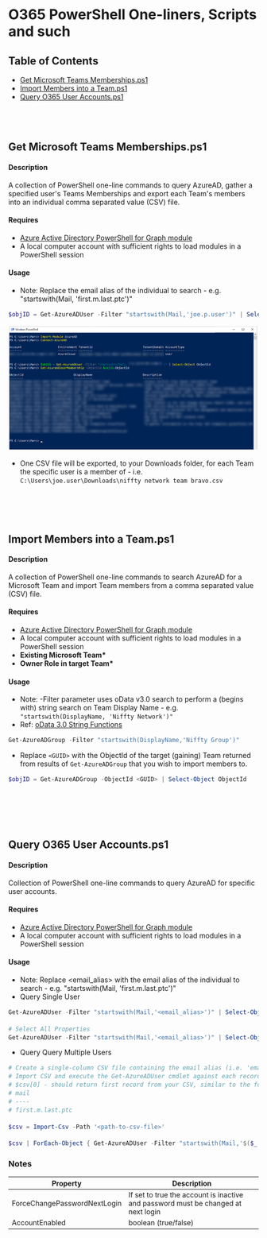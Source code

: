 # O365 PowerShell One-liners, Scripts and such

## Table of Contents
+ [Get Microsoft Teams Memberships.ps1](#GetTeamsMemberships)
+ [Import Members into a Team.ps1](#ImportTeamMembers)
+ [Query O365 User Accounts.ps1](#QueryO365UserAccounts)
\
\
\
&nbsp;
## Get Microsoft Teams Memberships.ps1 <a name = "GetTeamsMemberships"></a>
#### Description
A collection of PowerShell one-line commands to query AzureAD, gather a specified user's Teams Memberships and export each Team's members into an individual comma separated value (CSV) file.

#### Requires 
 + [Azure Active Directory PowerShell for Graph module](https://docs.microsoft.com/en-us/powershell/module/azuread/?view=azureadps-2.0#azuread)
 + A local computer account with sufficient rights to load modules in a PowerShell session

#### Usage
+ Note: Replace the email alias of the individual to search - e.g. "startswith(Mail, 'first.m.last.ptc')"
```powershell
$objID = Get-AzureADUser -Filter "startswith(Mail,'joe.p.user')" | Select-Object ObjectId
```
![Demo console session](../Assets/GetTeamsMemberships.png)
+ One CSV file will be exported, to your Downloads folder, for each Team the specific user is a member of - i.e. `C:\Users\joe.user\Downloads\niffty network team bravo.csv`  
\
\
\
&nbsp;
## Import Members into a Team.ps1 <a name = "ImportTeamMembers"></a>
#### Description
A collection of PowerShell one-line commands to search AzureAD for a Microsoft Team and import Team members from a comma separated value (CSV) file.

#### Requires 
 + [Azure Active Directory PowerShell for Graph module](https://docs.microsoft.com/en-us/powershell/module/azuread/?view=azureadps-2.0#azuread)
 + A local computer account with sufficient rights to load modules in a PowerShell session
 + __Existing Microsoft Team*__
 + __Owner Role in target Team*__

#### Usage
+ Note: -Filter parameter uses oData v3.0 search to perform a (begins with) string search on Team Display Name - e.g. `"startswith(DisplayName, 'Niffty Network')"`
+ Ref: [oData 3.0 String Functions](https://www.odata.org/documentation/odata-version-3-0/odata-version-3-0-core-protocol/)
```powershell
Get-AzureADGroup -Filter "startswith(DisplayName,'Niffty Group')"
```
+ Replace `<GUID>` with the ObjectId of the target (gaining) Team returned from results of `Get-AzureADGroup` that you wish to import members to.
```powershell
$objID = Get-AzureADGroup -ObjectId <GUID> | Select-Object ObjectId
```
\
\
\
&nbsp;
## Query O365 User Accounts.ps1 <a name = "QueryO365UserAccounts"></a>
#### Description
Collection of PowerShell one-line commands to query AzureAD for specific user accounts.

#### Requires 
 + [Azure Active Directory PowerShell for Graph module](https://docs.microsoft.com/en-us/powershell/module/azuread/?view=azureadps-2.0#azuread)
 + A local computer account with sufficient rights to load modules in a PowerShell session

#### Usage
+ Note: Replace <email_alias> with the email alias of the individual to search - e.g. "startswith(Mail, 'first.m.last.ptc')"
+ Query Single User

```powershell
Get-AzureADUser -Filter "startswith(Mail,'<email_alias>')" | Select-Object AccountEnabled, Department, MailNickName, Mail, UserType, @{l='ForceChangePasswordNextLogin';e={$_.PasswordProfile.ForceChangePasswordNextLogin}}

# Select All Properties
Get-AzureADUser -Filter "startswith(Mail,'<email_alias>')" | Select-Object *
```
+ Query Query Multiple Users

```powershell
# Create a single-column CSV file containing the email alias (i.e. 'email alias' is everything before the @ sign).
# Import CSV and execute the Get-AzureADUser cmdlet against each record
# $csv[0] - should return first record from your CSV, similar to the following
# mail
# ----
# first.m.last.ptc

$csv = Import-Csv -Path '<path-to-csv-file>'

$csv | ForEach-Object { Get-AzureADUser -Filter "startswith(Mail,'$($_.mail)')" | Select-Object @{l='ForceChangePasswordNextLogin';e={$_.PasswordProfile.ForceChangePasswordNextLogin}}, AccountEnabled, Department, MailNickName, Mail, UserType } | Out-GridView

```

### Notes
| Property | Description |
| ---- | ---- | 
| ForceChangePasswordNextLogin | If set to true the account is inactive and password must be changed at next login |
| AccountEnabled | boolean (true/false) |  

